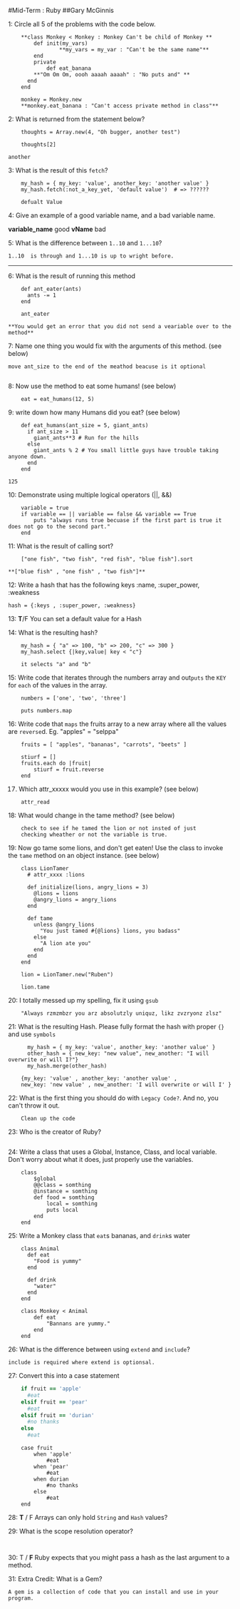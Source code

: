 #Mid-Term : Ruby
##Gary McGinnis

1: Circle all 5 of the problems with the code below.

```lang-ruby
	**class Monkey < Monkey : Monkey Can't be child of Monkey **
  		def init(my_vars)
    			**my_vars = my_var : "Can't be the same name"**
  		end
	  	private
	  		def eat_banana
	   	**"Om Om Om, oooh aaaah aaaah" : "No puts and" **
	  end
	end

	monkey = Monkey.new
	**monkey.eat_banana : "Can't access private method in class"**
```



2: What is returned from the statement below?

```lang-ruby
	thoughts = Array.new(4, "Oh bugger, another test")

	thoughts[2]
```
	another

3: What is the result of this `fetch`?

```lang-ruby
	my_hash = { my_key: 'value', another_key: 'another value' }
	my_hash.fetch(:not_a_key_yet, 'default value')  # => ??????
```
```
	defualt Value
```
4: Give an example of a good variable name, and a bad variable name.

**variable_name** good
**vName** bad 





5: What is the difference between `1..10` and `1...10`?

```
1..10  is through and 1...10 is up to wright before.
```

****


6: What is the result of running this method

```lang-ruby
	def ant_eater(ants)
	  ants -= 1
	end

	ant_eater
```

	**You would get an error that you did not send a veariable over to the method**

7: Name one thing you would fix with the arguments of this method. (see below)
```
move ant_size to the end of the meathod beacuse is it optional
	
```

8: Now use the method to eat some humans! (see below)
```lang-ruby
	eat = eat_humans(12, 5)
```

9: write down how many Humans did you eat? (see below)

```lang-ruby
	def eat_humans(ant_size = 5, giant_ants)
	  if ant_size > 11
	    giant_ants**3 # Run for the hills
	  else
	    giant_ants % 2 # You small little guys have trouble taking anyone down.
	  end
	end
```

```
125
```
10: Demonstrate using multiple logical operators (||, &&)

```lang-ruby
	variable = true
	if variable == || variable == false && variable == True
		puts "always runs true becuase if the first part is true it does not go to the second part."
	end 
```


11: What is the result of calling sort?

```lang-ruby
	["one fish", "two fish", "red fish", "blue fish"].sort
```

```lang-ruby
**["blue fish" , "one fish" , "two fish"]**
```


12: Write a hash that has the following keys :name, :super_power, :weakness

```lang-ruby
hash = {:keys , :super_power, :weakness}
```

13: **T**/F You can set a default value for a Hash



14: What is the resulting hash?

```lang-ruby
	my_hash = { "a" => 100, "b" => 200, "c" => 300 }
	my_hash.select {|key,value| key < "c"}
```

```lang-ruby
	it selects "a" and "b"
```

15: Write code that iterates through the numbers array and out`puts` the `KEY` for `each` of the values in the array.

```lang-ruby
	numbers = ['one', 'two', 'three']
```

```lang-ruby
	puts numbers.map
```

16: Write code that `maps` the fruits array to a new array where all the values are `reverse`d. Eg. "apples" = "selppa"

```lang-ruby
	fruits = [ "apples", "bananas", "carrots", "beets" ]
```

```lang-ruby
	stiurf = []
	fruits.each do |fruit|
		stiurf = fruit.reverse
	end
```

17. Which attr_xxxxx would you use in this example? (see below)
```lang-ruby
	attr_read
```

18: What would change in the tame method? (see below)
```
	check to see if he tamed the lion or not insted of just 
	checking wheather or not the variable is true.
```

19: Now go tame some lions, and don't get eaten! Use the class to invoke the `tame` method on an object instance. (see below)

```lang-ruby
	class LionTamer
	  # attr_xxxx :lions

	  def initialize(lions, angry_lions = 3)
	    @lions = lions
	    @angry_lions = angry_lions
	  end

	  def tame
	    unless @angry_lions
	      "You just tamed #{@lions} lions, you badass"
	    else
	      "A lion ate you"
	    end
	  end
	end
```

```lang-ruby
	lion = LionTamer.new("Ruben")
	
	lion.tame

```

20: I totally messed up my spelling, fix it using `gsub`

```lang-ruby
	"Always rzmzmbzr you arz absolutzly uniquz, likz zvzryonz zlsz"
```

21: What is the resulting Hash. Please fully format the hash with proper `{}` and use `symbols`

```lang-ruby
	  my_hash = { my_key: 'value', another_key: 'another value' }
	  other_hash = { new_key: "new value", new_another: "I will overwrite or will I?"}
	  my_hash.merge(other_hash)
```

```lang-ruby
	{my_key: 'value' , another_key: 'another value' ,  
	new_key: 'new value' , new_another: 'I will overwrite or will I' }
```


22: What is the first thing you should do with `Legacy Code?`. And no, you can't throw it out.

```
	Clean up the code
```

23: Who is the creator of Ruby?

```

```

24: Write a class that uses a Global, Instance, Class, and local variable. Don't worry about what it does, just properly use the variables.

```lang-ruby
	class
		$global
		@@class = somthing
		@instance = somthing
		def food = somthing
			local = somthing
			puts local
		end
	end
```

25: Write a Monkey class that `eat`s bananas, and `drink`s water

```lang-ruby
	class Animal
	  def eat
	    "Food is yummy"
	  end

	  def drink
	    "water"
	  end
	end
```

```lang-ruby
	class Monkey < Animal
		def eat 
			"Bannans are yummy."
		end
	end
```

26: What is the difference between using `extend` and `include`?

```
include is required where extend is optionsal.
```

27: Convert this into a case statement

```ruby
	if fruit == 'apple'
	  #eat
	elsif fruit == 'pear'
	  #eat
	elsif fruit == 'durian'
	  #no thanks
	else
	  #eat
```

```lang-ruby
	case fruit
		when 'apple'
			#eat
		when 'pear'
			#eat
		when durian
			#no thanks
		else
			#eat
	end
```
	
28:  **T**  /  F Arrays can only hold `String` and `Hash` values?

29:  What is the scope resolution operator? 

```
	
```

30: T / **F** Ruby expects that you might pass a hash as the last argument to a method.

31: Extra Credit: What is a Gem?

```
A gem is a collection of code that you can install and use in your program.
```
